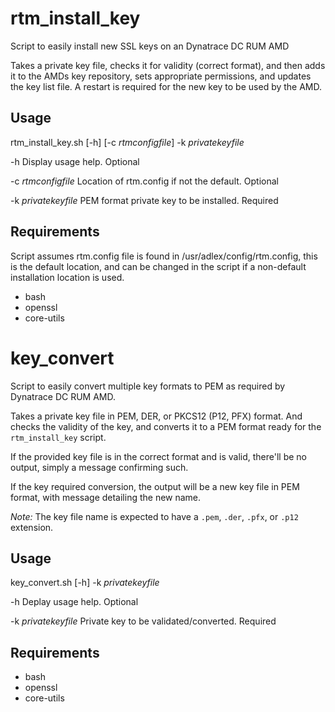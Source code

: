 # rtm_install_key
Script to easily install new SSL keys on an Dynatrace DC RUM AMD

Takes a private key file, checks it for validity (correct format), and then adds it to the AMDs key repository, sets appropriate permissions, and updates the key list file.
A restart is required for the new key to be used by the AMD.


## Usage
rtm_install_key.sh [-h] [-c _rtmconfigfile_] -k _privatekeyfile_

-h Display usage help. Optional

-c _rtmconfigfile_ Location of rtm.config if not the default. Optional

-k _privatekeyfile_	PEM format private key to be installed. Required


## Requirements
Script assumes rtm.config file is found in /usr/adlex/config/rtm.config, this is the default location, and can be changed in the script if a non-default installation location is used.

* bash
* openssl
* core-utils


# key_convert
Script to easily convert multiple key formats to PEM as required by Dynatrace DC RUM AMD.

Takes a private key file in PEM, DER, or PKCS12 (P12, PFX) format. And checks the validity of the key, and converts it to a PEM format ready for the `rtm_install_key` script.

If the provided key file is in the correct format and is valid, there'll be no output, simply a message confirming such.

If the key required conversion, the output will be a new key file in PEM format, with message detailing the new name.

*Note:* The key file name is expected to have a `.pem`, `.der`, `.pfx`, or `.p12` extension.


## Usage
key_convert.sh [-h] -k _privatekeyfile_

-h Deplay usage help. Optional

-k _privatekeyfile_ Private key to be validated/converted. Required


## Requirements

* bash
* openssl
* core-utils
 
